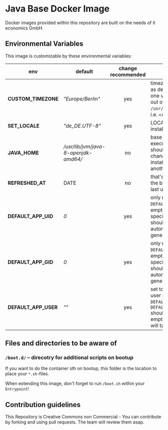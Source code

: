# Java Base Docker Image

Docker images provided within this repository are built on the needs of it economics GmbH.

## Environmental Variables

This image is customizable by these environmental variables:

| env                   | default               | change recommended | description |
| --------------------- | --------------------- |:------------------:| ----------- |
| **CUSTOM_TIMEZONE**   | *"Europe/Berlin"*     | yes                | timezone-file to use as default – can be one value selected out of `/usr/share/zoneinfo/`, i.e. `<region>/<city>` |
| **SET_LOCALE**        | *"de_DE.UTF-8"*       | yes                | LOCALE to be installed by default |
| **JAVA_HOME**         | */usr/lib/jvm/java-8-openjdk-amd64/* | no  | base image for Java executible files – should not be changed unless you install and use another Java version |
| **REFRESHED_AT**      | DATE                  | no                 | that's the date when the base image was last updated | 
| **DEFAULT_APP_UID**   |  *0*                  | yes                | only relevant, if `DEFAULT_APP_USER` not empty – change to specific UID, if it should not be automatically generated |
| **DEFAULT_APP_GID**   |  *0*                  | yes                | only relevant, if `DEFAULT_APP_USER` not empty – change to specific GID, if it should not be automatically generated |
| **DEFAULT_APP_USER**  |  *""*    | yes                | set to the application user name, `DEFAULT_APP_UID` and `DEFAULT_APP_GID` should affect – if empty, none of them will take effect |


## Files and directories to be aware of

### `/boot.d/` – direcotry for additional scripts on bootup

If you want to do the container sth on bootup, this folder is the location to place your `*.sh`-files.

When extending this image, don't forget to run `/boot.sh` within your `Entrypoint`!

## Contribution guidelines

This Repository is Creative Commons non Commercial - You can contribute by forking and using pull requests. The team will review them asap.
